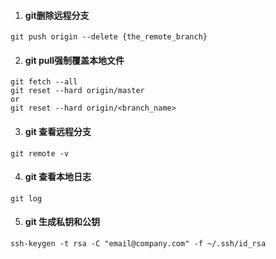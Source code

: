 1. #### git删除远程分支 ####
``` 
git push origin --delete {the_remote_branch}
```
2. #### git pull强制覆盖本地文件 ####
```
git fetch --all
git reset --hard origin/master
or 
git reset --hard origin/<branch_name>
```
3. #### git 查看远程分支
```
git remote -v
```
4. #### git 查看本地日志
```
git log
```
5. #### git 生成私钥和公钥
```
ssh-keygen -t rsa -C "email@company.com" -f ~/.ssh/id_rsa
```
